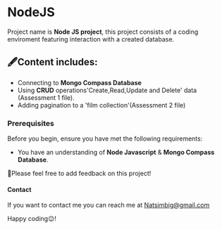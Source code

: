 <h1> NodeJS </h1>

Project name is **Node JS project**, this project consists of a coding enviroment featuring interaction with a created database.

<h2> 🖋Content includes: </h2>

* Connecting to **Mongo Compass Database**
* Using **CRUD** operations'Create,Read,Update and Delete' data (Assessment 1 file).
* Adding pagination to a 'film collection'(Assessment 2 file)



<h3> Prerequisites </h3>

Before you begin, ensure you have met the following requirements:

* You have an understanding of **Node Javascript** & **Mongo Compass Database**.

🤔Please feel free to add feedback on this project!

<h4>Contact</h4>

If you want to contact me you can reach me at Natsimbig@gmail.com

Happy coding😉!


